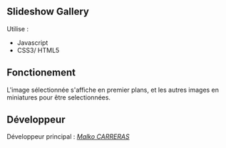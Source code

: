 ## Slideshow Gallery
Utilise :
 - Javascript
 - CSS3/ HTML5


## Fonctionement

L'image sélectionnée s'affiche en premier plans, et les autres images en miniatures pour être selectionnées.
## Développeur

Développeur principal : [*Malko CARRERAS*](https://github.com/YeTsukyan)
